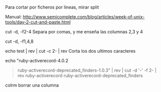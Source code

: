 Para cortar por ficheros por lineas, mirar split


Manual: http://www.semicomplete.com/blog/articles/week-of-unix-tools/day-2-cut-and-paste.html

cut -d, -f2-4
Separa por comas, y me enseña las columnas 2,3 y 4

cut -d, -f1,4,8

echo test | rev | cut -c 2- | rev
Corta los dos ultimos caracteres


echo "ruby-activerecord-4.0.2
> ruby-activerecord-deprecated_finders-1.0.3" | rev | cut -d '-' -f 2- | rev
ruby-activerecord
ruby-activerecord-deprecated_finders


colrm
borrar una columna
